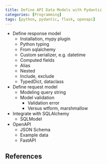 ```yaml
---
title: Define API Data Models with Pydantic
categories: [Programming]
tags: [python, pydantic, flask, openapi]
---
```


<!-- more -->

* Define response model
    * Installation, mypy plugin
    * Python typing
    * From sqlalchemy
    * Custom serializer, e.g. datetime
    * Computed fields
    * Alias
    * Nested
    * Include, exclude
    * TypedDict, dataclass
* Define request model
    * Modeling query string
    * Model validation
        * Validation error
        * Versus wtform, marshmallow
* Integrate with SQLAlchemy
    * SQLModel
* OpenAPI
    * JSON Schema
    * Example data
    * FastAPI

## References
